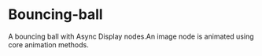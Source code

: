 Bouncing-ball
=============

A bouncing ball with Async Display nodes.An image node is animated using core animation methods.
